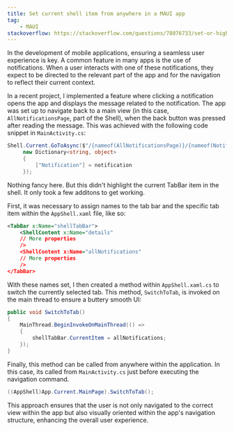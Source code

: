 ```yaml
---
title: Set current shell item from anywhere in a MAUI app
tag:
    - MAUI
stackoverflow: https://stackoverflow.com/questions/78076733/set-or-highlight-a-specific-shell-tabbar-item-after-navigation
---
```


In the development of mobile applications, ensuring a seamless user experience is key. A common feature in many apps is the use of notifications. When a user interacts with one of these notifications, they expect to be directed to the relevant part of the app and for the navigation to reflect their current context. 

In a recent project, I implemented a feature where clicking a notification opens the app and displays the message related to the notification. The app was set up to navigate back to a main view (in this case, `AllNotificationsPage`, part of the Shell), when the back button was pressed after reading the message. This was achieved with the following code snippet in `MainActivity.cs`:

```csharp
Shell.Current.GoToAsync($"/{nameof(AllNotificationsPage)}/{nameof(NotificationPage)}", true,
     new Dictionary<string, object>
     {
         ["Notification"] = notification
     });
```

Nothing fancy here. But this didn't highlight the current TabBar item in the shell. It only took a few additons to get working. 

First, it was necessary to assign names to the tab bar and the specific tab item within the `AppShell.xaml` file, like so:

```xml
<TabBar x:Name="shellTabBar">
    <ShellContent x:Name="details" 
    // More properties
    />
    <ShellContent x:Name="allNotifications" 
    // More properties
    />
</TabBar>
```

With these names set, I then created a method within `AppShell.xaml.cs` to switch the currently selected tab. This method, `SwitchToTab`, is invoked on the main thread to ensure a buttery smooth UI:

```csharp
public void SwitchToTab()
{
    MainThread.BeginInvokeOnMainThread(() =>
    {
        shellTabBar.CurrentItem = allNotifications;
    });
}
```

Finally, this method can be called from anywhere within the application. In this case, its called from `MainActivity.cs` just before executing the navigation command.

```csharp
((AppShell)App.Current.MainPage).SwitchToTab();
```

This approach ensures that the user is not only navigated to the correct view within the app but also visually oriented within the app's navigation structure, enhancing the overall user experience.
